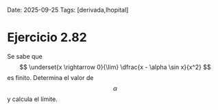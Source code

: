 Date: 2025-09-25
Tags: [derivada,lhopital]

# Ejercicio 2.82

 
Se sabe que
$$
\underset{x \rightarrow 0}{\lim} \dfrac{x - \alpha \sin x}{x^2}
$$
es finito. Determina el valor de  $$ \alpha$$   y calcula el límite.
